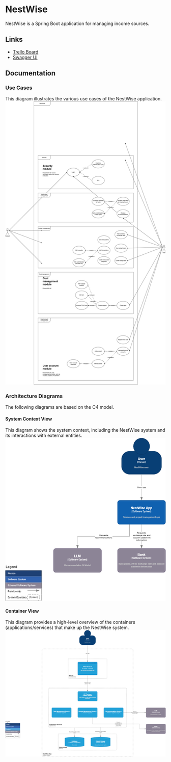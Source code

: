 # NestWise

NestWise is a Spring Boot application for managing income sources.

## Links

- [Trello Board](https://trello.com/b/SEtxbCSb/nestwise-kanban-board)
- [Swagger UI](http://localhost:8080/swagger-ui/index.html)

## Documentation

### Use Cases
This diagram illustrates the various use cases of the NestWise application.
<img src="https://raw.githubusercontent.com/vitaliidrebot/nestwise/main/docs/use-cases.drawio.png"/>

### Architecture Diagrams 
The following diagrams are based on the C4 model.

#### System Context View
This diagram shows the system context, including the NestWise system and its interactions with external entities.
<img src="https://raw.githubusercontent.com/vitaliidrebot/nestwise/main/docs/c4-system-context-view.drawio.png"/>

#### Container View
This diagram provides a high-level overview of the containers (applications/services) that make up the NestWise system.
<img src="https://raw.githubusercontent.com/vitaliidrebot/nestwise/main/docs/c4-container-view.png"/>

